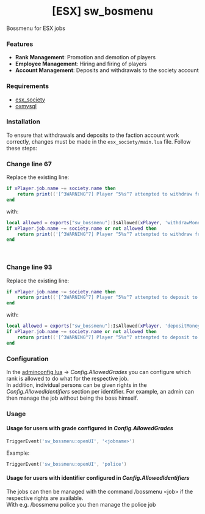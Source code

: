 
<h1 align="center">[ESX] sw_bosmenu</h3>
Bossmenu for ESX jobs

### Features

- **Rank Management**: Promotion and demotion of players
- **Employee Management**: Hiring and firing of players
- **Account Management**: Deposits and withdrawals to the society account

### Requirements
- [esx_society](https://github.com/esx-framework/esx_society)
- [oxmysql](https://github.com/overextended/oxmysql)

### Installation
To ensure that withdrawals and deposits to the faction account work correctly, changes must be made in the `esx_society/main.lua` file. Follow these steps: 
<br><h3>Change line 67</h3>
Replace the existing line:
```lua
if xPlayer.job.name ~= society.name then
    return print(('[^3WARNING^7] Player ^5%s^7 attempted to withdraw from society - ^5%s^7!'):format(source, society.name))
end
```
with:
```lua
local allowed = exports["sw_bossmenu"]:IsAllowed(xPlayer, 'withdrawMoney')
if xPlayer.job.name ~= society.name or not allowed then
    return print(('[^3WARNING^7] Player ^5%s^7 attempted to withdraw from society - ^5%s^7!'):format(source, society.name))
end
```

<br><h3>Change line 93</h3>
Replace the existing line:
```lua
if xPlayer.job.name ~= society.name then
    return print(('[^3WARNING^7] Player ^5%s^7 attempted to deposit to society - ^5%s^7!'):format(source, society.name))
end
```
with:
```lua
local allowed = exports["sw_bossmenu"]:IsAllowed(xPlayer, 'depositMoney')
if xPlayer.job.name ~= society.name or not allowed then
    return print(('[^3WARNING^7] Player ^5%s^7 attempted to deposit to society - ^5%s^7!'):format(source, society.name))
end
```

### Configuration
In the [adminconfig.lua](./adminconfig.lua) -> _Config.AllowedGrades_ you can configure which rank is allowed to do what for the respective job.<br>
In addition, individual persons can be given rights in the _Config.AllowedIdentifiers_ section per identifier.
For example, an admin can then manage the job without being the boss himself.

### Usage
#### Usage for users with grade configured in  _Config.AllowedGrades_
```lua
TriggerEvent('sw_bossmenu:openUI', '<jobname>')
```
Example:
```lua
TriggerEvent('sw_bossmenu:openUI', 'police')
```

#### Usage for users with identifier configured in  _Config.AllowedIdentifiers_
The jobs can then be managed with the command /bossmenu &lt;job&gt; if the respective rights are available.<br>
With e.g. /bossmenu police you then manage the police job

